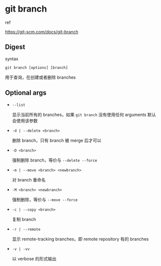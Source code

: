 # git branch

ref

https://git-scm.com/docs/git-branch

## Digest

syntax

```
git branch [options] [branch]
```

用于查询，在创建或者删除 branches

## Optional args

- `--list`

  显示当前所有的 branches，如果 `git branch` 没有使用任何 arguments 默认会使用该参数

- `-d | --delete <branch>`

  删除 branch，只有 branch 被 merge 后才可以

- `-D <branch>`

  强制删除 branch，等价与 `--delete --force`

- `-m | --move <branch> <newbranch>`

  对 branch 重命名

- `-M <branch> <newbranch>`

  强制删除，等价与 `--move --force`

- `-c | --copy <branch>`

  复制 branch

- `-r | --remote`

  显示 remote-tracking branches，即 remote repository 有的 branches

- `-v | -vv`

  以 verbose 的形式输出

